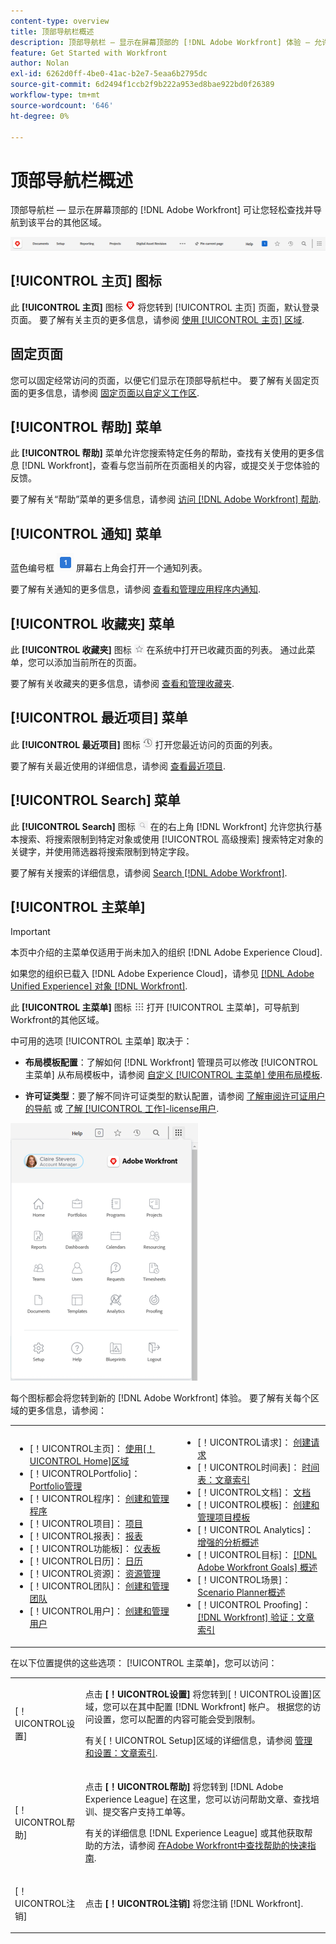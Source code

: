```yaml
---
content-type: overview
title: 顶部导航栏概述
description: 顶部导航栏 — 显示在屏幕顶部的 [!DNL Adobe Workfront] 体验 — 允许您轻松查找和导航到平台的其他区域。
feature: Get Started with Workfront
author: Nolan
exl-id: 6262d0ff-4be0-41ac-b2e7-5eaa6b2795dc
source-git-commit: 6d2494f1ccb2f9b222a953ed8bae922bd0f26389
workflow-type: tm+mt
source-wordcount: '646'
ht-degree: 0%

---
```


# 顶部导航栏概述

顶部导航栏 — 显示在屏幕顶部的 [!DNL Adobe Workfront] 可让您轻松查找并导航到该平台的其他区域。

![顶部导航栏](assets/global-navigation-bar.png)

## [!UICONTROL 主页] 图标

此 **[!UICONTROL 主页]** 图标 ![](assets/home-icon.png) 将您转到 [!UICONTROL 主页] 页面，默认登录页面。 要了解有关主页的更多信息，请参阅 [使用 [!UICONTROL 主页] 区域](../../workfront-basics/using-home/using-the-home-area/use-the-home-area.md).

## 固定页面

您可以固定经常访问的页面，以便它们显示在顶部导航栏中。 要了解有关固定页面的更多信息，请参阅 [固定页面以自定义工作区](../../workfront-basics/the-new-workfront-experience/pin-pages.md).

## [!UICONTROL 帮助] 菜单

此 **[!UICONTROL 帮助]** 菜单允许您搜索特定任务的帮助，查找有关使用的更多信息 [!DNL Workfront]，查看与您当前所在页面相关的内容，或提交关于您体验的反馈。

要了解有关“帮助”菜单的更多信息，请参阅 [访问 [!DNL Adobe Workfront] 帮助](../../workfront-basics/navigate-workfront/workfront-navigation/access-workfront-help.md).

## [!UICONTROL 通知] 菜单

蓝色编号框 ![](assets/notifications-icon.png) 屏幕右上角会打开一个通知列表。

要了解有关通知的更多信息，请参阅 [查看和管理应用程序内通知](../../workfront-basics/using-notifications/view-and-manage-in-app-notifications.md).

## [!UICONTROL 收藏夹] 菜单

此 **[!UICONTROL 收藏夹]** 图标 ![收藏夹](assets/favorites-icon-62x55.png) 在系统中打开已收藏页面的列表。 通过此菜单，您可以添加当前所在的页面。

要了解有关收藏夹的更多信息，请参阅 [查看和管理收藏夹](../../workfront-basics/navigate-workfront/recent-and-favorites/view-and-manage-favorites.md).

## [!UICONTROL 最近项目] 菜单

此 **[!UICONTROL 最近项目]** 图标 ![[!UICONTROL 最近项目]](assets/recents-icon-40x43.png) 打开您最近访问的页面的列表。

要了解有关最近使用的详细信息，请参阅 [查看最近项目](../../workfront-basics/navigate-workfront/recent-and-favorites/view-recent-items.md).

## [!UICONTROL Search] 菜单

此 **[!UICONTROL Search]** 图标 ![](assets/search-icon.png) 在的右上角 [!DNL Workfront] 允许您执行基本搜索、将搜索限制到特定对象或使用 [!UICONTROL 高级搜索] 搜索特定对象的关键字，并使用筛选器将搜索限制到特定字段。

要了解有关搜索的详细信息，请参阅 [Search [!DNL Adobe Workfront]](../../workfront-basics/navigate-workfront/search/search-workfront.md).

## [!UICONTROL 主菜单]

>[!IMPORTANT]
>
>本页中介绍的主菜单仅适用于尚未加入的组织 [!DNL Adobe Experience Cloud].
>
> 如果您的组织已载入 [!DNL Adobe Experience Cloud]，请参见 [[!DNL Adobe Unified Experience] 对象 [!DNL Workfront]](/help/quicksilver/workfront-basics/navigate-workfront/workfront-navigation/adobe-unified-experience.md).

此 **[!UICONTROL 主菜单]** 图标 ![主菜单](assets/main-menu-icon.png) 打开 [!UICONTROL 主菜单]，可导航到Workfront的其他区域。

中可用的选项 [!UICONTROL 主菜单] 取决于：

* **布局模板配置**：了解如何 [!DNL Workfront] 管理员可以修改 [!UICONTROL 主菜单] 从布局模板中，请参阅 [自定义 [!UICONTROL 主菜单] 使用布局模板](../../administration-and-setup/customize-workfront/use-layout-templates/customize-main-menu.md).

* **许可证类型**：要了解不同许可证类型的默认配置，请参阅 [了解审阅许可证用户的导航](../../workfront-basics/navigate-workfront/workfront-navigation/reviewer-global-navigation-bar.md) 或 [了解 [!UICONTROL 工作]-license用户](../../workfront-basics/navigate-workfront/workfront-navigation/worker-global-navigation-bar.md).

![主菜单选项](assets/main-menu-options-350x481.png)

每个图标都会将您转到新的 [!DNL Adobe Workfront] 体验。 要了解有关每个区域的更多信息，请参阅：

<!--
<p data-mc-conditions="QuicksilverOrClassic.Draft mode">(NOTE: Update screenshot and add icons for new products/features.)</p>
-->

<table style="table-layout:auto"> 
 <col> 
 <col> 
 <tbody> 
  <tr> 
   <td> 
    <ul> 
     <li>[！UICONTROL主页]： <a href="../../workfront-basics/using-home/using-the-home-area/use-the-home-area.md" class="MCXref xref">使用[！UICONTROL Home]区域</a></li> 
     <li>[！UICONTROLPortfolio]： <a href="../../manage-work/portfolios/portfolio-management-overview.md" class="MCXref xref">Portfolio管理</a></li> 
     <li>[！UICONTROL程序]： <a href="../../manage-work/portfolios/create-and-manage-programs/create-and-manage-programs.md" class="MCXref xref">创建和管理程序 </a></li> 
     <li>[！UICONTROL项目]： <a href="../../manage-work/projects/projects-overview.md" class="MCXref xref">项目</a></li> 
     <li>[！UICONTROL报表]： <a href="../../reports-and-dashboards/reports/reports-overview.md" class="MCXref xref">报表</a></li> 
     <li>[！UICONTROL功能板]： <a href="../../reports-and-dashboards/dashboards/dashboards-overview.md" class="MCXref xref">仪表板</a></li> 
     <li>[！UICONTROL日历]： <a href="../../reports-and-dashboards/reports/calendars/calendars.md" class="MCXref xref">日历</a></li> 
     <li>[！UICONTROL资源]： <a href="../../resource-mgmt/resource-mgmt-overview/resource-management-overview.md" class="MCXref xref">资源管理 </a></li> 
     <li>[！UICONTROL团队]： <a href="../../people-teams-and-groups/create-and-manage-teams/create-and-mange-teams.md" class="MCXref xref">创建和管理团队</a></li> 
     <li>[！UICONTROL用户]： <a href="../../administration-and-setup/add-users/create-and-manage-users/create-and-manage-users.md" class="MCXref xref">创建和管理用户</a></li> 
    </ul> </td> 
   <td> 
    <ul> 
     <li>[！UICONTROL请求]： <a href="../../manage-work/requests/create-requests/create-requests.md" class="MCXref xref">创建请求</a></li> 
     <li>[！UICONTROL时间表]： <a href="../../timesheets/timesheets-all.md" class="MCXref xref">时间表：文章索引</a></li> 
     <li>[！UICONTROL文档]： <a href="../../documents/documents-overview.md" class="MCXref xref">文档</a></li> 
     <li>[！UICONTROL模板]： <a href="../../manage-work/projects/create-and-manage-templates/create-manage-templates.md" class="MCXref xref">创建和管理项目模板</a></li> 
     <li>[！UICONTROL Analytics]： <a href="../../enhanced-analytics/enhanced-analytics-overview.md" class="MCXref xref">增强的分析概述</a></li> 
     <li>[！UICONTROL目标]： <a href="../../workfront-goals/goal-management/wf-goals-overview.md" class="MCXref xref">[!DNL Adobe Workfront Goals] 概述</a></li> 
     <li>[！UICONTROL场景]： <a href="../../scenario-planner/scenario-planner-overview.md" class="MCXref xref">Scenario Planner概述</a></li> 
     <li>[！UICONTROL Proofing]： <a href="../../workfront-proof/workfront-proof.md" class="MCXref xref">[!DNL Workfront] 验证：文章索引</a></li> 
    </ul> </td> 
  </tr> 
 </tbody> 
</table>

在以下位置提供的这些选项： [!UICONTROL 主菜单]，您可以访问：

<table style="table-layout:auto"> 
 <col> 
 <col> 
 <tbody> 
  <tr> 
   <td> <p class="bold">[！UICONTROL设置]</p> </td> 
   <td> <p>点击 <b>[！UICONTROL设置]</b> 将您转到[！UICONTROL设置]区域，您可以在其中配置 [!DNL Workfront] 帐户。 根据您的访问设置，您可以配置的内容可能会受到限制。</p> <p>有关[！UICONTROL Setup]区域的详细信息，请参阅 <a href="../../administration-and-setup/administration-and-setup.md" class="MCXref xref">管理和设置：文章索引</a>.</p> </td> 
  </tr> 
  <tr> 
   <td> <p class="bold">[！UICONTROL帮助]</p> </td> 
   <td> <p>点击 <b>[！UICONTROL帮助]</b> 将您转到 [!DNL Adobe Experience League] 在这里，您可以访问帮助文章、查找培训、提交客户支持工单等。</p> <p>有关的详细信息 [!DNL Experience League] 或其他获取帮助的方法，请参阅 <a href="../../workfront-basics/tips-tricks-and-troubleshooting/guide-for-help-in-workfront.md" class="MCXref xref">在Adobe Workfront中查找帮助的快速指南</a>.</p> </td> 
  </tr>

<tr> 
   <td> <p class="bold">[！UICONTROL注销]</p> </td> 
   <td>点击 <b>[！UICONTROL注销]</b> 将您注销 [!DNL Workfront].</td> 
  </tr> 
 </tbody> 
</table>
